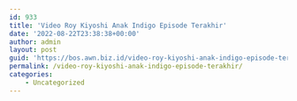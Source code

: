 ```yaml
---
id: 933
title: 'Video Roy Kiyoshi Anak Indigo Episode Terakhir'
date: '2022-08-22T23:38:38+00:00'
author: admin
layout: post
guid: 'https://bos.awn.biz.id/video-roy-kiyoshi-anak-indigo-episode-terakhir/'
permalink: /video-roy-kiyoshi-anak-indigo-episode-terakhir/
categories:
    - Uncategorized
---
```


